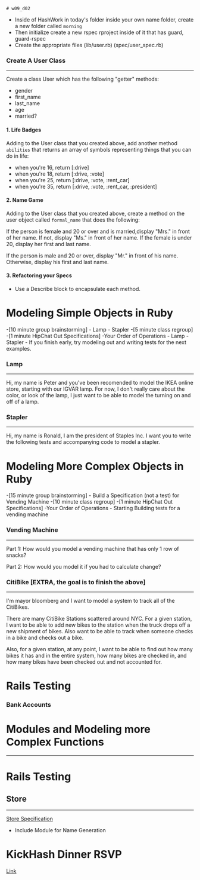 	# w09_d02

- Inside of HashWork in today's folder inside your own name folder, create a new folder called `morning`
- Then initialize create a new rspec rproject inside of it that has guard, guard-rspec
- Create the appropriate files (lib/user.rb) (spec/user_spec.rb)

### Create A User Class
---
Create a class User which has the following "getter" methods:

- gender
- first_name
- last_name
- age
- married?

#### 1. Life Badges

Adding to the User class that you created above, add another method `abilities` that returns an array of symbols representing things that you can do in life:

- when you're 16, return  [:drive]
- when you're 18, return [:drive, :vote]
- when you're 25, return [:drive, :vote, :rent_car]
- when you're 35, return [:drive, :vote, :rent_car, :president]

#### 2. Name Game

Adding to the User class that you created above, create a method on the user object called `formal_name` that does the following:

If the person is female and 20 or over and is married,display "Mrs." in front of her name. If not, display "Ms." in front of her name. If the female is under 20, display her first and last name.

If the person is male and 20 or over, display "Mr." in front of his name. Otherwise, display his first and last name.

#### 3. Refactoring your Specs
 
- Use a Describe block to encapsulate each method.

# Modeling Simple Objects in Ruby

-[10 minute group brainstorming]
	- Lamp
	- Stapler
-[5 minute class regroup]
-[1 minute HipChat Out Specifications]
-Your Order of Operations
	- Lamp
	- Stapler
	- If you finish early, try modeling out and writing tests for the next examples.


### Lamp
---

Hi, my name is Peter and you've been recomended to model the IKEA online store, starting with our IGVÄR lamp. For now, I don't really care about the color, or look of the lamp, I just want to be able to model the turning on and off of a lamp.

### Stapler
---

Hi, my name is Ronald, I am the president of Staples Inc. I want you to write the following tests and accompanying code to model a stapler.

# Modeling More Complex Objects in Ruby

-[15 minute group brainstorming]
	- Build a Specification (not a test) for Vending Machine
-[10 minute class regroup]
-[1 minute HipChat Out Specifications]
-Your Order of Operations
	- Starting Building tests for a vending machine


### Vending Machine
---

Part 1: How would you model a vending machine that has only 1 row of snacks?

Part 2: How would you model it if you had to calculate change?


### CitiBike [EXTRA, the goal is to finish the above]
---

I'm mayor bloomberg and I want to model a system to track all of the CitiBikes.

There are many CitiBike Stations scattered around NYC. For a given station, I want to be able to add new bikes to the station when the truck drops off a new shipment of bikes. Also want to be able to track when someone checks in a bike and checks out a bike.

Also, for a given station, at any point, I want to be able to find out how many bikes it has and in the entire system, how many bikes are checked in, and how many bikes have been checked out and not accounted for.

# Rails Testing

### Bank Accounts

# Modules and Modeling more Complex Functions
---

# Rails Testing

## Store
---
[Store Specification](https://github.com/ga-students/WDI_NYC_Hash/blob/master/week_06/js/d4_modeling/store_main.js)

- Include Module for Name Generation


# KickHash Dinner RSVP
[Link](https://docs.google.com/forms/d/19ZoXOoIVmpmv7WPVC3QD0a9X97tooCpXoT3rg0bTvp0/viewform)